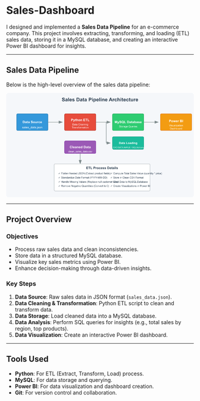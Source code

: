 # Sales-Dashboard

I designed and implemented a **Sales Data Pipeline** for an e-commerce company. This project involves extracting, transforming, and loading (ETL) sales data, storing it in a MySQL database, and creating an interactive Power BI dashboard for insights.

---

## **Sales Data Pipeline**

Below is the high-level overview of the sales data pipeline:

<picture>
 <source media="(prefers-color-scheme: dark)" srcset="https://github.com/abdulhayyabdu/Sales-Dashboard/blob/main/Sales_pipeline.png?raw=true">
 <source media="(prefers-color-scheme: light)" srcset="https://github.com/abdulhayyabdu/Sales-Dashboard/blob/main/Sales_pipeline.png?raw=true">
 <img alt="Sales Pipeline Diagram" src="https://github.com/abdulhayyabdu/Sales-Dashboard/blob/main/Sales_pipeline.png?raw=true">
</picture>

---

## **Project Overview**

### **Objectives**
- Process raw sales data and clean inconsistencies.
- Store data in a structured MySQL database.
- Visualize key sales metrics using Power BI.
- Enhance decision-making through data-driven insights.

### **Key Steps**
1. **Data Source**: Raw sales data in JSON format (`sales_data.json`).
2. **Data Cleaning & Transformation**: Python ETL script to clean and transform data.
3. **Data Storage**: Load cleaned data into a MySQL database.
4. **Data Analysis**: Perform SQL queries for insights (e.g., total sales by region, top products).
5. **Data Visualization**: Create an interactive Power BI dashboard.

---

## **Tools Used**
- **Python**: For ETL (Extract, Transform, Load) process.
- **MySQL**: For data storage and querying.
- **Power BI**: For data visualization and dashboard creation.
- **Git**: For version control and collaboration.
